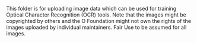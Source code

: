 This folder is for uploading image data which can be used for training Optical Character Recognition (OCR) tools. Note that the images might be copyrighted by others and the O Foundation might not own the rights of the images uploaded by individual maintainers. Fair Use to be assumed for all images.

